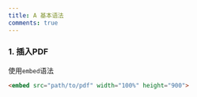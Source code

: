 ```yaml
---
title: A 基本语法
comments: true
---
```


### 1. 插入PDF

使用`embed`语法

```html
<embed src="path/to/pdf" width="100%" height="900">
```
